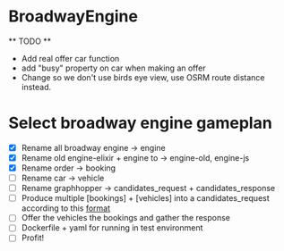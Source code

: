 # BroadwayEngine

** TODO **

- Add real offer car function
- add "busy" property on car when making an offer
- Change so we don't use birds eye view, use OSRM route distance instead.

# Select broadway engine gameplan

- [x] Rename all broadway engine -> engine
- [x] Rename old engine-elixir + engine to -> engine-old, engine-js
- [x] Rename order -> booking
- [ ] Rename car -> vehicle
- [ ] Rename graphhopper -> candidates_request + candidates_response
- [ ] Produce multiple [bookings] + [vehicles] into a candidates_request according to this [format](https://docs.graphhopper.com/#tag/Route-Optimization-API)
- [ ] Offer the vehicles the bookings and gather the response
- [ ] Dockerfile + yaml for running in test environment
- [ ] Profit!
